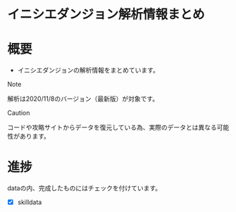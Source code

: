 # イニシエダンジョン解析情報まとめ

# 概要
- イニシエダンジョンの解析情報をまとめています。

> [!Note]
> 解析は2020/11/8のバージョン（最新版）が対象です。

> [!Caution]
> コードや攻略サイトからデータを復元している為、実際のデータとは異なる可能性があります。

# 進捗
dataの内、完成したものにはチェックを付けています。
- [x] skilldata
